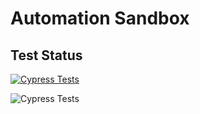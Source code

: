 # Automation Sandbox

## Test Status

[![Cypress Tests](https://github.com/bpnash/automation-sandbox/actions/workflows/cypress-tests.yml/badge.svg)](https://github.com/bpnash/automation-sandbox/actions/workflows/cypress-tests.yml/)

![Cypress Tests](https://github.com/bpnash/automation-sandbox/actions/workflows/cypress-tests.yml/badge.svg)
